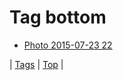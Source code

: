 <!--
title: Tag bottom
date: 2020-06-28T15:26:58.606Z
tags:
-->
# Tag bottom

 * [Photo 2015-07-23 22](124869736344.md)

| [Tags](tags.md) | [Top](index.md) |
